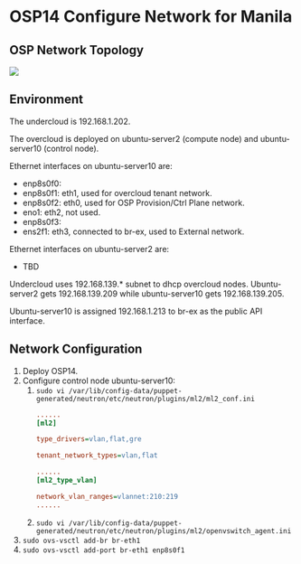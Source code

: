 # OSP14 Configure Network for Manila


## OSP Network Topology
![](/images/osp-configure-network-for-manila.png)

## Environment

The undercloud is 192.168.1.202. 

The overcloud is deployed on ubuntu-server2 (compute node) and ubuntu-server10 (control node).

Ethernet interfaces on ubuntu-server10 are:
- enp8s0f0:
- enp8s0f1: eth1, used for overcloud tenant network.
- enp8s0f2: eth0, used for OSP Provision/Ctrl Plane network.
- eno1: eth2, not used.
- enp8s0f3:
- ens2f1: eth3, connected to br-ex, used to External network.

Ethernet interfaces on ubuntu-server2 are:
- TBD

Undercloud uses 192.168.139.* subnet to dhcp overcloud nodes. Ubuntu-server2 gets 192.168.139.209 while ubuntu-server10 gets 192.168.139.205.

Ubuntu-server10 is assigned 192.168.1.213 to br-ex as the public API interface.

## Network Configuration

1. Deploy OSP14.
2. Configure control node ubuntu-server10:
   1. `sudo vi /var/lib/config-data/puppet-generated/neutron/etc/neutron/plugins/ml2/ml2_conf.ini`
        ```ini
        ......
        [ml2]

        type_drivers=vlan,flat,gre

        tenant_network_types=vlan,flat

        ......
        [ml2_type_vlan]

        network_vlan_ranges=vlannet:210:219
        ......
        ```
   2. `sudo vi /var/lib/config-data/puppet-generated/neutron/etc/neutron/plugins/ml2/openvswitch_agent.ini`
3. `sudo ovs-vsctl add-br br-eth1`
4. `sudo ovs-vsctl add-port br-eth1 enp8s0f1`
